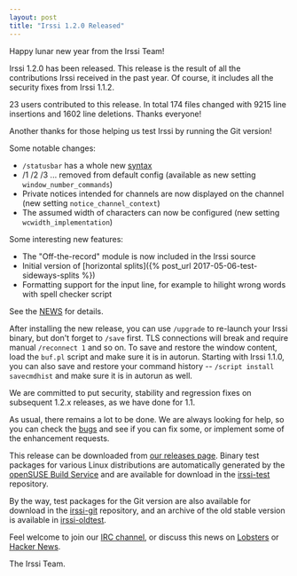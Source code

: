 ```yaml
---
layout: post
title: "Irssi 1.2.0 Released"
---
```


Happy lunar new year from the Irssi Team!

Irssi 1.2.0 has been released.  This release is the result of all the
contributions Irssi received in the past year.  Of course, it includes
all the security fixes from Irssi 1.1.2.

23 users contributed to this release.  In total 174 files changed with
9215 line insertions and 1602 line deletions.  Thanks everyone!

Another thanks for those helping us test Irssi by running the Git
version!

Some notable changes:

 - `/statusbar` has a whole new [syntax](/documentation/help/statusbar/)
 - /1 /2 /3 ... removed from default config (available as new setting `window_number_commands`)
 - Private notices intended for channels are now displayed on the channel (new setting `notice_channel_context`)
 - The assumed width of characters can now be configured (new setting `wcwidth_implementation`)

Some interesting new features:

 - The "Off-the-record" module is now included in the Irssi source
 - Initial version of [horizontal splits]({% post_url 2017-05-06-test-sideways-splits %})
 - Formatting support for the input line, for example to hilight wrong words with spell checker script

See the [NEWS](/NEWS/#v1-2-0) for details.

After installing the new release, you can use `/upgrade` to re-launch
your Irssi binary, but don't forget to `/save` first. TLS connections
will break and require manual `/reconnect 1` and so on. To save and
restore the window content, load the `buf.pl` script and make sure it
is in autorun. Starting with Irssi 1.1.0, you can also save and
restore your command history -- `/script install savecmdhist` and make
sure it is in autorun as well.

We are committed to put security, stability and regression fixes on
subsequent 1.2.x releases, as we have done for 1.1.

As usual, there remains a lot to be done. We are always looking for
help, so you can check the [bugs](//github.com/irssi/irssi/labels/bug)
and see if you can fix some, or implement some of the enhancement
requests.

This release can be downloaded from [our releases
page](/NEWS/#v1-2-0). Binary test packages
for various Linux distributions are automatically generated by the
[openSUSE Build Service](https://build.opensuse.org/) and are
available for download in the
[irssi-test](https://software.opensuse.org/download.html?project=home:ailin_nemui:irssi-test;package=irssi)
repository.

By the way, test packages for the Git version are also available for
download in the
[irssi-git](https://software.opensuse.org/download.html?project=home:ailin_nemui:irssi-git;package=irssi-git)
repository, and an archive of the old stable version is available in
[irssi-oldtest](https://software.opensuse.org/download.html?project=home:ailin_nemui:irssi-oldtest;package=irssi).

Feel welcome to join our [IRC channel](/support/irc), or discuss this
news on [Lobsters](https://lobste.rs/s/bq2flt/irssi_1_2_0_released) or
[Hacker News](https://news.ycombinator.com/item?id=19139803).

The Irssi Team.
